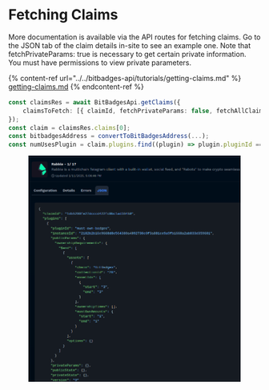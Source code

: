 # Fetching Claims

More documentation is available via the API routes for fetching claims. Go to the JSON tab of the claim details in-site to see an example one. Note that fetchPrivateParams: true is necessary to get certain private information. You must have permissions to view private parameters.

{% content-ref url="../../bitbadges-api/tutorials/getting-claims.md" %}
[getting-claims.md](../../bitbadges-api/tutorials/getting-claims.md)
{% endcontent-ref %}

```typescript
const claimsRes = await BitBadgesApi.getClaims({
    claimsToFetch: [{ claimId, fetchPrivateParams: false, fetchAllClaimedUsers: true, privateStatesToFetch: [instanceId] }],
});
const claim = claimsRes.claims[0];
const bitbadgesAddress = convertToBitBadgesAddress(...);
const numUsesPlugin = claim.plugins.find((plugin) => plugin.pluginId === 'numUses');
```

<figure><img src="../../../.gitbook/assets/image (2) (1) (1) (1) (1) (1) (1) (1).png" alt=""><figcaption></figcaption></figure>
